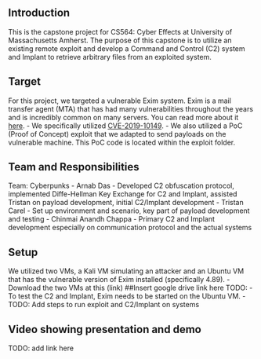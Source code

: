 
## Introduction
This is the capstone project for CS564: Cyber Effects at University of Massachusetts Amherst. 
The purpose of this capstone is to utilize an existing remote exploit and develop a Command and Control (C2) system and Implant to retrieve arbitrary files from an exploited system.

## Target
For this project, we targeted a vulnerable Exim system. Exim is a mail transfer agent (MTA) that has had many vulnerabilities throughout the years and is incredibly common on many servers. You can read more about it [here](https://en.wikipedia.org/wiki/Exim).
    - We specifically utilized [CVE-2019-10149](https://nvd.nist.gov/vuln/detail/cve-2019-10149).
    - We also utilized a PoC (Proof of Concept) exploit that we adapted to send payloads on the vulnerable machine. This PoC code is located within the exploit folder.
## Team and Responsibilities
Team: Cyberpunks
        - Arnab Das 
            - Developed C2 obfuscation protocol, implemented Diffe-Hellman Key Exchange for C2 and Implant, assisted Tristan on payload development, initial C2/Implant development
        - Tristan Carel
            - Set up environment and scenario, key part of payload development and testing
        - Chinmai Anandh Chappa
            - Primary C2 and Implant development especially on communication protocol and the actual systems
## Setup
We utilized two VMs, a Kali VM simulating an attacker and an Ubuntu VM that has the vulnerable version of Exim installed (specifically 4.89). 
    - Download the two VMs at this (link)  ##Insert google drive link here TODO:
    - To test the C2 and Implant, Exim needs to be started on the Ubuntu VM.
    - TODO: Add steps to run exploit and C2/Implant on systems
    
## Video showing presentation and demo
TODO: add link here []()

